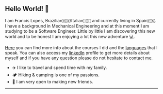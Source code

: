 ## Hello World! 👋

I am Francis Lopes, Brazilian:brazil:/Italian:it: and currently living in Spain:es:. I have a background in Mechanical Engineering and at this moment I am studying to be a Software Engineer. Little by little I am discovering this new world and to be honest I am enjoying a lot this new adventure 💻.

[Here](https://github.com/francislopes/education/blob/main/README.md) you can find more info about the courses I did and the [languages]() that I speak. You can also access my [linkedIn](https://www.linkedin.com/in/francis-lopes/) profile to get more details about myself and if you have any question please do not hesitate to contact me. 

- ✈️ I like to travel and spend time with my family.
- 🏕️ Hiking & camping is one of my passions.
- 🙂 I am very open to making new friends.

***

